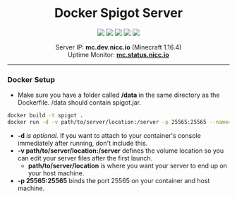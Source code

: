 <h1 align="center">Docker Spigot Server</h1>
<p align="center">
    <a href="https://hub.docker.com/repository/docker/acidicnic/spigot" alt="Build Status">
        <img src="https://img.shields.io/docker/cloud/build/acidicnic/spigot?style=flat-square" /></a>
    <a href="https://hub.docker.com/repository/docker/acidicnic/spigot" alt="Automated Build">
        <img src="https://img.shields.io/docker/cloud/automated/acidicnic/spigot?style=flat-square" /></a>
    <a href="https://hub.docker.com/repository/docker/acidicnic/spigot" alt="Image Size">
        <img src="https://img.shields.io/docker/image-size/acidicnic/spigot?style=flat-square" /></a>
    <a href="https://mc.status.nicc.io" alt="Status">
        <img src="https://img.shields.io/uptimerobot/status/m786620369-7e34a09386fcad13dff45b57?style=flat-square" /></a>
    <a href="https://mc.status.nicc.io" alt="Uptime %">
        <img src="https://img.shields.io/uptimerobot/ratio/m786620369-7e34a09386fcad13dff45b57?style=flat-square" /></a>
</p>

<p align="center">
Server IP: <strong>mc.dev.nicc.io</strong> (Minecraft 1.16.4)<br>
Uptime Monitor: <strong><a href="https://mc.status.nicc.io/">mc.status.nicc.io</a></strong>
</p>

<hr>

### Docker Setup
- Make sure you have a folder called **/data** in the same directory as the Dockerfile. /data should contain spigot.jar.

```bash
docker build -t spigot .
docker run -d -v path/to/server/location:/server -p 25565:25565 --name="mc-server" spigot
```
- **-d** *is optional.* If you want to attach to your container's console immediately after running, don't include this.
- **-v path/to/server/location:/server** defines the volume location so you can edit your server files after the first launch.
    - **path/to/server/location** is where you want your server to end up on your host machine.
- **-p 25565:25565** binds the port 25565 on your container and host machine.
